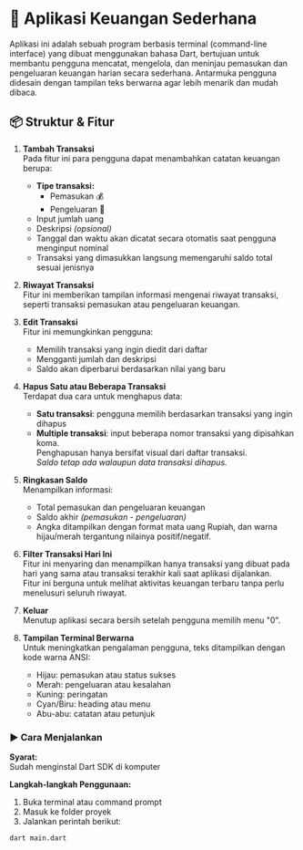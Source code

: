 # 💸 Aplikasi Keuangan Sederhana

Aplikasi ini adalah sebuah program berbasis terminal (command-line interface) yang dibuat menggunakan bahasa Dart, bertujuan untuk membantu pengguna mencatat, mengelola, dan meninjau pemasukan dan pengeluaran keuangan harian secara sederhana. Antarmuka pengguna didesain dengan tampilan teks berwarna agar lebih menarik dan mudah dibaca.

## 📦 Struktur & Fitur

1. **Tambah Transaksi**  
   Pada fitur ini para pengguna dapat menambahkan catatan keuangan berupa:
   - **Tipe transaksi:**
     - Pemasukan 💰
     - Pengeluaran 💸
   - Input jumlah uang
   - Deskripsi *(opsional)*
   - Tanggal dan waktu akan dicatat secara otomatis saat pengguna menginput nominal
   - Transaksi yang dimasukkan langsung memengaruhi saldo total sesuai jenisnya

2. **Riwayat Transaksi**  
   Fitur ini memberikan tampilan informasi mengenai riwayat transaksi, seperti transaksi pemasukan atau pengeluaran keuangan.

3. **Edit Transaksi**  
   Fitur ini memungkinkan pengguna:
   - Memilih transaksi yang ingin diedit dari daftar
   - Mengganti jumlah dan deskripsi
   - Saldo akan diperbarui berdasarkan nilai yang baru

4. **Hapus Satu atau Beberapa Transaksi**  
   Terdapat dua cara untuk menghapus data:
   - **Satu transaksi**: pengguna memilih berdasarkan transaksi yang ingin dihapus
   - **Multiple transaksi**: input beberapa nomor transaksi yang dipisahkan koma.  
     Penghapusan hanya bersifat visual dari daftar transaksi.  
     *Saldo tetap ada walaupun data transaksi dihapus.*

5. **Ringkasan Saldo**  
   Menampilkan informasi:
   - Total pemasukan dan pengeluaran keuangan
   - Saldo akhir *(pemasukan - pengeluaran)*
   - Angka ditampilkan dengan format mata uang Rupiah, dan warna hijau/merah tergantung nilainya positif/negatif.

6. **Filter Transaksi Hari Ini**  
   Fitur ini menyaring dan menampilkan hanya transaksi yang dibuat pada hari yang sama atau transaksi terakhir kali saat aplikasi dijalankan.  
   Fitur ini berguna untuk melihat aktivitas keuangan terbaru tanpa perlu menelusuri seluruh riwayat.

7. **Keluar**  
   Menutup aplikasi secara bersih setelah pengguna memilih menu "0".

8. **Tampilan Terminal Berwarna**  
   Untuk meningkatkan pengalaman pengguna, teks ditampilkan dengan kode warna ANSI:
   - Hijau: pemasukan atau status sukses
   - Merah: pengeluaran atau kesalahan
   - Kuning: peringatan
   - Cyan/Biru: heading atau menu
   - Abu-abu: catatan atau petunjuk

### ▶️ Cara Menjalankan

**Syarat:**  
Sudah menginstal Dart SDK di komputer

**Langkah-langkah Penggunaan:**

1. Buka terminal atau command prompt  
2. Masuk ke folder proyek  
3. Jalankan perintah berikut:

```bash
dart main.dart
